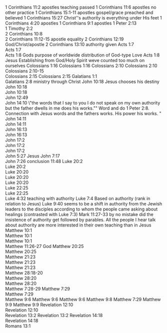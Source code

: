 1 Corinthians 11:2	apostles teaching passed
1 Corinthians 11:6	apostles no other practice
1 Corinthians 15:1-11	apostles gospel/grace preached and believed
1 Corinthians 15:27	Christ''s authority is everything under His feet
1 Corinthians 4:20	apostles
1 Corinthians 9:1	apostles
1 Peter 2:13	
1 Timothy 2:2	
2 Corinthians 10:8	
2 Corinthians 11:12-15	apostle equality
2 Corinthians 12:19	God/Christ/apostle
2 Corinthians 13:10	authority given
Acts 1:7	
Acts 1:7	
Acts 1:8	Gods purpose of worldwide distribution of God-type Love
Acts 1:8	Jesus Establishing from God/Holy Spirit weve counted too much on ourselves
Colossians 1:16	
Colossians 1:16	
Colossians 2:10	
Colossians 2:10	
Colossians 2:10-15	
Colossians 2:15	
Colossians 2:15	
Galatians 1:1	
Galatians 2:8	ministry through Christ
John 10:18	Jesus chooses his destiny
John 10:18	
John 10:18	
John 12:49	
John 14:10	\\"the words that I say to you I do not speak on my own authority but the father dwells in me does his works.\"\"  Word and do 1 Peter 2:8.  Connection with Jesus words and the fathers works.  His power his works. "
John 14:11	
John 14:11	
John 16:13	
John 16:13	
John 17:2	
John 17:2	
John 17:2	
John 5:27	Jesus
John 7:17	
John 7:26	conclusion 11:48
Luke 20:2	
Luke 20:2	
Luke 20:20	
Luke 20:20	
Luke 20:20	
Luke 22:25	
Luke 22:25	
Luke 4:32	teaching with authority
Luke 7:4	Based on authority (rank in relation to Jesus)
Luke 9:40	seems to be a shift in authority from the Jewish leaders to the disciples according to whom the people came asking about healings (contrasted with Luke 7:3)
Mark 11:27-33	by no mistake did the insistence of authority get followed by parables.  All the people I hear talk about authority are more interested in their own teaching than in Jesus
Matthew 10:1	
Matthew 10:1	
Matthew 10:1	
Matthew 11:26-27	God
Matthew 20:25	
Matthew 20:25	
Matthew 21:23	
Matthew 21:23	
Matthew 21:23	
Matthew 28:18-20	
Matthew 28:20	
Matthew 28:20	
Matthew 7:28-29	
Matthew 7:29	
Matthew 7:29	
Matthew 9:6	
Matthew 9:6	
Matthew 9:6	
Matthew 9:8	Matthew 7:29
Matthew 9:9	
Matthew 9:9	
Revelation 12:10	
Revelation 12:10	
Revelation 13:2	
Revelation 13:2	
Revelation 14:18	
Revelation 14:18	
Romans 13:1	
